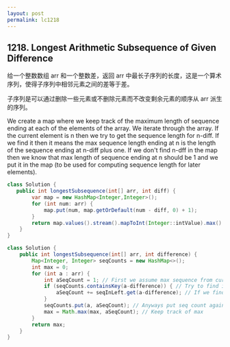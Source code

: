 ```yaml
---
layout: post
permalink: lc1218 
---
```


## 1218. Longest Arithmetic Subsequence of Given Difference

给一个整数数组 arr 和一个整数差，返回 arr 中最长子序列的长度，这是一个算术序列，使得子序列中相邻元素之间的差等于差。

子序列是可以通过删除一些元素或不删除元素而不改变剩余元素的顺序从 arr 派生的序列。

We create a map where we keep track of the maximum length of sequence ending at each of the elements of the array. We iterate through the array. If the current element is n then we try to get the sequence length for n-diff. If we find it then it means the max sequence length ending at n is the length of the sequence ending at n-diff plus one. If we don't find n-dff in the map then we know that max length of sequence ending at n should be 1 and we put it in the map (to be used for computing sequence length for later elements).

```java
class Solution {
   public int longestSubsequence(int[] arr, int diff) {
        var map = new HashMap<Integer,Integer>();
        for (int num: arr) {
            map.put(num, map.getOrDefault(num - diff, 0) + 1);
        }
        return map.values().stream().mapToInt(Integer::intValue).max().getAsInt();
    }
}
```

```java
class Solution {
    public int longestSubsequence(int[] arr, int difference) {
        Map<Integer, Integer> seqCounts = new HashMap<>();
        int max = 0;
        for (int a : arr) {
            int aSeqCount = 1; // First we assume max sequence from current number is 1
            if (seqCounts.containsKey(a-difference)) { // Try to find if we have next num in seq from a, stored for a - diff
                aSeqCount += seqInLeft.get(a-difference); // If we find, then that number's value is the seq count so far, add into a's count
            }
            seqCounts.put(a, aSeqCount); // Anyways put seq count against current number, a
            max = Math.max(max, aSeqCount); // Keep track of max
        }
        return max;
    }
}
```